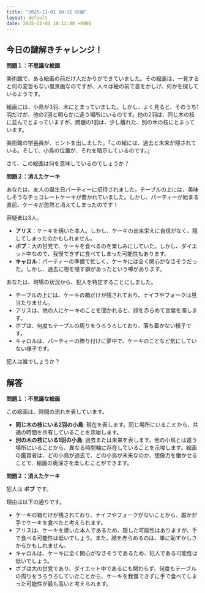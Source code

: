 ```yaml
---
title: "2025-11-01 10:11 の謎"
layout: default
date: 2025-11-01 10:11:00 +0900
---
```

## 今日の謎解きチャレンジ！

**問題１：不思議な絵画**

美術館で、ある絵画の前だけ人だかりができていました。その絵画は、一見すると何の変哲もない風景画なのですが、人々は絵の前で首をかしげ、何かを探しているようです。

絵画には、小鳥が3羽、木にとまっていました。しかし、よく見ると、そのうち1羽だけが、他の2羽と明らかに違う場所にいるのです。他の2羽は、同じ木の枝に並んでとまっていますが、問題の1羽は、少し離れた、別の木の枝にとまっています。

美術館の学芸員が、ヒントを出しました。「この絵には、過去と未来が隠されている。そして、小鳥の位置が、それを暗示しているのです。」

さて、この絵画は何を意味しているのでしょうか？

**問題２：消えたケーキ**

あなたは、友人の誕生日パーティーに招待されました。テーブルの上には、美味しそうなチョコレートケーキが置かれていました。しかし、パーティーが始まる直前、ケーキが忽然と消えてしまったのです！

容疑者は3人。

*   **アリス**：ケーキを焼いた本人。しかし、ケーキの出来栄えに自信がなく、隠してしまったのかもしれません。
*   **ボブ**：大の甘党で、ケーキを食べるのを楽しみにしていた。しかし、ダイエット中なので、我慢できずに食べてしまった可能性もあります。
*   **キャロル**：パーティーの準備で忙しく、ケーキには全く関心がなさそうだった。しかし、過去に物を隠す癖があったという噂があります。

あなたは、現場の状況から、犯人を特定することにしました。

*   テーブルの上には、ケーキの箱だけが残されており、ナイフやフォークは見当たりません。
*   アリスは、他の人にケーキのことを聞かれると、顔を赤らめて言葉を濁します。
*   ボブは、何度もテーブルの周りをうろうろしており、落ち着かない様子です。
*   キャロルは、パーティーの飾り付けに夢中で、ケーキのことなど気にしていない様子です。

犯人は誰でしょうか？

## 解答

**問題１：不思議な絵画**

この絵画は、時間の流れを表しています。

*   **同じ木の枝にいる2羽の小鳥**: 現在を表します。同じ場所にいることから、共通の時間を共有していることを示唆します。
*   **別の木の枝にいる1羽の小鳥**: 過去または未来を表します。他の小鳥とは違う場所にいることから、異なる時間軸に存在していることを示唆します。絵画の鑑賞者は、どの小鳥が過去で、どの小鳥が未来なのか、想像力を働かせることで、絵画の奥深さを楽しむことができます。

**問題２：消えたケーキ**

犯人は **ボブ** です。

理由は以下の通りです。

*   ケーキの箱だけが残されており、ナイフやフォークがないことから、誰かが手でケーキを食べたと考えられます。
*   アリスは、ケーキを焼いた本人であるため、隠した可能性はありますが、手で食べる可能性は低いでしょう。また、顔を赤らめるのは、単に恥ずかしさからかもしれません。
*   キャロルは、ケーキに全く関心がなさそうであるため、犯人である可能性は低いでしょう。
*   ボブは大の甘党であり、ダイエット中であるにも関わらず、何度もテーブルの周りをうろうろしていたことから、ケーキを我慢できずに手で食べてしまった可能性が最も高いと考えられます。
